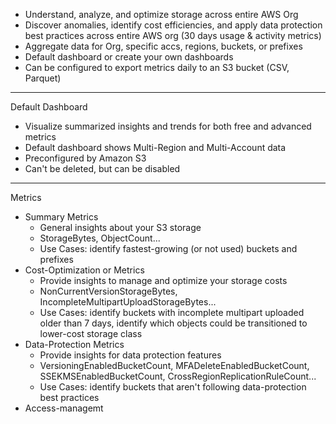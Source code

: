 - Understand, analyze, and optimize storage across entire AWS Org
- Discover anomalies, identify cost efficiencies, and apply data protection best practices across entire AWS org (30 days usage & activity metrics)
- Aggregate data for Org, specific accs, regions, buckets, or prefixes
- Default dashboard or create your own dashboards
- Can be configured to export metrics daily to an S3 bucket (CSV, Parquet)
---
Default Dashboard
- Visualize summarized insights and trends for both free and advanced metrics
- Default dashboard shows Multi-Region and Multi-Account data
- Preconfigured by Amazon S3
- Can't be deleted, but can be disabled
---
Metrics
- Summary Metrics
	- General insights about your S3 storage
	- StorageBytes, ObjectCount...
	- Use Cases: identify fastest-growing (or not used) buckets and prefixes
- Cost-Optimization or Metrics
	- Provide insights to manage and optimize your storage costs
	- NonCurrentVersionStorageBytes, IncompleteMultipartUploadStorageBytes...
	- Use Cases: identify buckets with incomplete multipart uploaded older than 7 days, identify which objects could be transitioned to lower-cost storage class
- Data-Protection Metrics
	- Provide insights for data protection features
	- VersioningEnabledBucketCount, MFADeleteEnabledBucketCount, SSEKMSEnabledBucketCount, CrossRegionReplicationRuleCount...
	- Use Cases: identify buckets that aren't following data-protection best practices
- Access-managemt